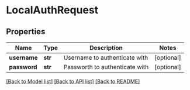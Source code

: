 # LocalAuthRequest

## Properties
Name | Type | Description | Notes
------------ | ------------- | ------------- | -------------
**username** | **str** | Username to authenticate with | [optional] 
**password** | **str** | Passworth to authenticate with | [optional] 

[[Back to Model list]](../README.md#documentation-for-models) [[Back to API list]](../README.md#documentation-for-api-endpoints) [[Back to README]](../README.md)


